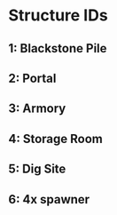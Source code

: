 # Structure IDs

##  1: Blackstone Pile
##  2: Portal
##  3: Armory
##  4: Storage Room
##  5: Dig Site
##  6: 4x spawner 
